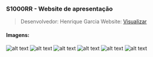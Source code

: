### S1000RR - Website de apresentação

> Desenvolvedor: Henrique Garcia
> Website: <a href="https://henriquegarcia-web.github.io/S1000RR-Presentation-Website/" target="_blank">Visualizar</a>

#### Imagens:

![alt text](https://i.imgur.com/4stgSHT.png)
![alt text](https://i.imgur.com/MQfpIpv.png)
![alt text](https://i.imgur.com/oPdqnuq.png)
![alt text](https://i.imgur.com/uGPPOtW.png)
![alt text](https://i.imgur.com/Tcxjxzb.png)
![alt text](https://i.imgur.com/rWCQr4z.png)
